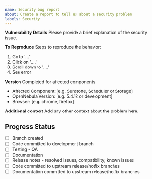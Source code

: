 ```yaml
---
name: Security bug report
about: Create a report to tell us about a security problem
labels: Security
---
```


**Vulnerability Details**
Please provide a brief explanation of the security issue.

**To Reproduce**
Steps to reproduce the behavior:
1. Go to '...'
2. Click on '....'
3. Scroll down to '....'
4. See error

**Version**
Completed for affected components
 - Affected Component: [e.g. Sunstone, Scheduler or Storage]
 - OpenNebula Version: [e.g. 5.4.12 or development]
 - Browser: [e.g. chrome, firefox]

**Additional context**
Add any other context about the problem here.

<!--////////////////////////////////////////////-->
<!-- THIS SECTION IS FOR THE DEVELOPMENT TEAM   -->
<!-- BOTH FOR BUGS AND ENHANCEMENT REQUESTS     -->
<!-- PROGRESS WILL BE REFLECTED HERE            -->
<!--////////////////////////////////////////////-->

## Progress Status
- [ ] Branch created 
- [ ] Code committed to development branch
- [ ] Testing - QA
- [ ] Documentation 
- [ ] Release notes - resolved issues, compatibility, known issues
- [ ] Code committed to upstream release/hotfix branches
- [ ] Documentation committed to upstream release/hotfix branches
